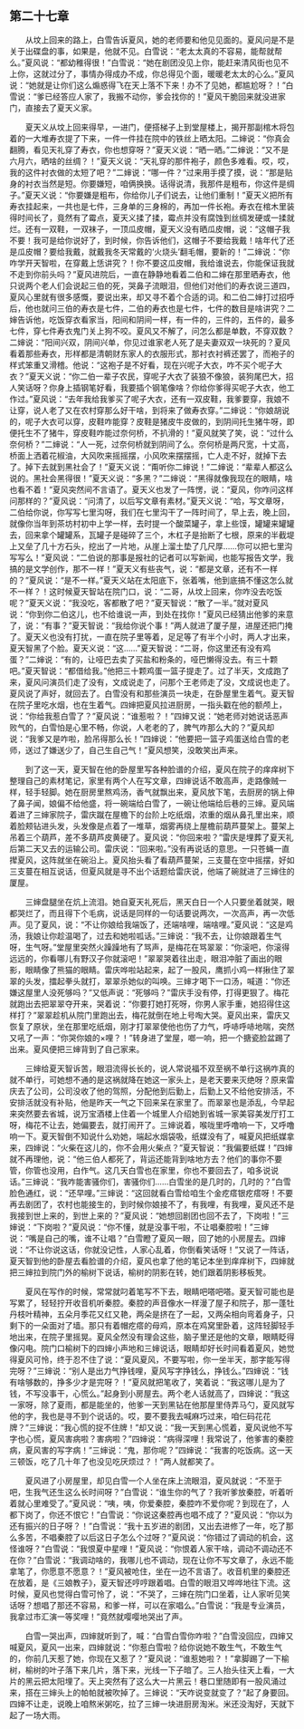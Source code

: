   

## 第二十七章

　　从坟上回来的路上，白雪告诉夏风，她的老师要和他见见面的。夏风问是不是关于出碟盘的事，如果是，他就不见。白雪说：“老太太真的不容易，能帮就帮么。”夏风说：“都幼稚得很！”白雪说：“她在剧团没见上你，能赶来清风街也见不上你，这就过分了，事情办得成办不成，你总得见个面，暖暖老太太的心么。”夏风说：“她就是让你们这么煽惑得飞在天上落不下来！办不了见她，都尴尬呀？！”白雪说：“爹已经答应人家了，我搬不动你，爹会找你的！”夏风干脆回来就没进家门，直接去了夏天义家。

　　夏天义从坟上回来得早，一进门，便搭梯子上到堂屋楼上，揭开那副棺木将包着的一大堆寿衣提了下来，一件一件挂在院中的铁丝上晒太阳。二婶说：“你真会翻腾，看见天礼穿了寿衣，你也想穿呀？”夏天义说：“晒一晒。”二婶说：“又不是六月六，晒啥的丝绸？！”夏天义说：“天礼穿的那件袍子，颜色多难看。哎，哎，我的这件衬衣做的太短了吧？”二婶说：“哪一件？”过来用手摸了摸，说：“那是贴身的衬衣当然是短。你要嫌短，咱俩换换。话得说清，我那件是粗布，你这件是绸子。”夏天义说：“你要嫌是粗布，你给你儿子们说去，让他们重制！”夏天义把所有寿衣挂起来，一共也是七件，三身单的三身棉的，再加一件长袍。寿衣在棺木里装得时间长了，竟然有了霉点，夏天义揉了揉，霉点并没有腐蚀到丝绸发硬或一揉就烂。还有一双鞋，一双袜子，一顶瓜皮帽，夏天义没有晒瓜皮帽，说：“这帽子我不要！我可是给你说好了，到时候，你告诉他们，这帽子不要给我戴！啥年代了还是瓜皮帽？要给我戴，就戴我冬天常戴的‘火烧头’翻毛帽，要新的！”二婶说：“你咋学开天智啦，在穿戴上恁讲究？！你不要这瓜皮帽，我给谁说去，你能保证我就不走到你前头吗？”夏风进院后，一直在静静地看着二伯和二婶在那里晒寿衣，他只说两个老人们会说起三伯的死，哭鼻子流眼泪，但他们对他们的寿衣说三道四，夏风心里就有很多感慨，要说出来，却又寻不着个合适的词。和二伯二婶打过招呼后，他也就问三伯的寿衣是七件，二伯的寿衣也是七件，七件的数目是啥讲究？二婶告诉他，吃饭穿衣看家当，阳间和阴间一样，有一件的，三件的，五件的，最多七件，穿七件寿衣鬼门关上狗不咬。夏风又不解了，问怎么都是单数，不穿双数？二婶说：“阳间兴双，阴间兴单，你见过谁家老人死了是夫妻双双一块死的？夏风看着那些寿衣，形样都是清朝财东家人的衣服形式，那衬衣衬裤还罢了，而袍子的样式笨重又滑稽。他说：“这袍子是不好看，现在兴呢子大衣，咋不买个呢子大衣？”夏天义说：“你二伯一辈子农民，穿呢子大衣了装狼不像狼，装狗尾巴大，招人笑话呀？你身上插钢笔好看，我要插个钢笔像啥？你给你爹得买呢子大衣，他工作过。”夏风说：“去年我给我爹买了呢子大衣，还有一双皮鞋，我爹要穿，我娘不让穿，说人老了又在农村穿那么好干啥，到将来了做寿衣穿。”二婶说：“你娘胡说的，呢子大衣可以穿，皮鞋咋能穿？皮鞋是猪皮牛皮做的，到阴间托生猪牛呀，即便托生不了猪牛，穿皮鞋咋能过奈何桥，不扒滑的！”夏风就笑了笑，说：“过什么奈何桥？”二婶说：“人一死，过奈何桥就到阴间了么。奈何桥是两尺宽，十丈高，桥面上洒着花椒油，大风吹来摇摇摆，小风吹来摆摆摇，亡人走不好，就掉下去了。掉下去就到黑社会了！”夏天义说：“甭听你二婶说！”二婶说：“辈辈人都这么说的。黑社会黑得很！”夏天义说：“多黑？”二婶说：“黑得就像我现在的眼睛，啥也看不着！”夏风突然间不言语了。夏天义也发了一阵愣，说：“夏风，你咋问这样问那样的？”夏风说：“问清了，以后写文章有素材。”夏天义说：“哈，写文章呀，二伯给你说，你写写七里沟呀，我们在七里沟干了一阵时间了，早上去，晚上回，就像你当年到茶坊村初中上学一样，去时提一个酸菜罐子，拿上些馍，罐罐来罐罐去，回来拿个罐罐系，瓦罐子是碰碎了三个，木杠子是抬断了七根，原来的半截堤上又垒了几十方石头，挖出了一片地，从崖上溜土垫了几尺厚……你可以把七里沟写写么！”夏风说：“二伯说的那事是报社的记者可以写新闻，也能写报告文学，我搞的是文学创作，那不一样！”夏天义有些丧气，说：“都是文章，还有不一样的？”夏风说：“是不一样。”夏天义站在太阳底下，张着嘴，他到底搞不懂这怎么就不一样？！这时候夏天智站在院门口，说：“二哥，从坟上回来，你咋没去吃饭呢？”夏天义说：“我没吃，客都散了吧？”夏天智说：“散了一半。”就对夏风说：“你到你二伯这儿，也不给谁说一声，到处在找你！”夏风已经猜出他爹的来意了，说：“有事？”夏天智说：“我给你说个事！”两人就进了厦子屋，进屋还把门掩了。夏天义也没有打扰，一直在院子里等着，足足等了有半个小时，两人才出来，夏天智黑了个脸。夏天义说：“这……”夏天智说：“二哥，你这里还有没有鸡蛋？”二婶说：“有的，让哑巴去卖了买盐和粉条的，哑巴懒得没去。有三十颗吧。”夏天智说：“都借给我。”他把三十颗鸡蛋一篮子提走了。过了半天，文成跑了来，夏风问演员们走了没有，文成说走了，问那个王老师走了没，文成说也走了。夏风说了声好，就回去了。白雪没有和那些演员一块走，在卧屋里生着气。夏天智在院子里吃水烟，也在生着气。四婶把夏风拉进厨房，一指头戳在他的额颅上，说：“你给我惹白雪了？”夏风说：“谁惹啦？！”四婶又说：“她老师对她说话恶声败气的，白雪怕是心里不畅，你说，人老老的了，脾气咋那么大的？”夏风却说：“我爹又是咋啦，脸吊得那么长！”四婶说：“他要把一篮子鸡蛋送给白雪的老师，送过了嫌送少了，自己生自己气！”夏风想笑，没敢笑出声来。

　　到了这一天，夏天智在他的卧屋里写各种脸谱的介绍，夏风在院子的痒痒树下整理自己的素材笔记，家里有两个人在写文章，四婶说话不敢高声，走路像贼一样，轻手轻脚。她在厨房里熬鸡汤，香气就飘出来，夏风放下笔，去厨房的锅上伸了鼻子闻，娘偏不给他盛，将一碗端给白雪了，一碗让他端给后巷的三婶。夏风端着进了三婶家院子，雷庆蹴在屋檐下的台阶上吃纸烟，浓重的烟从鼻孔里出来，顺着脸颊钻进头发，头发像是点着了一堆草，烟雾再绕上屋檐前葫芦蔓架上。蔓架上吊着三个葫芦，差不多葫芦皮黄硬了。夏风说：“你回来啦？”雷庆是埋葬了夏天礼后第二天又去的运输公司。雷庆说：“回来啦。”没有再说话的意思。一只苍蝇一直撵夏风，这阵就坐在碗沿上。夏风抬头看了看葫芦蔓架，三支蔓在空中摇摆，好如三支蔓在相互说话，但夏风就是寻不出个话题给雷庆说，他端了碗就进了三婶住的厦屋。

　　三婶盘腿坐在炕上流泪。她自夏天礼死后，黑天白日一个人只要坐着就哭，眼都哭烂了，而且得下个毛病，说话是同样的一句话要说两次，一次高声，再一次低声。见了夏风，说：“不让你娘给我端饭了，还端啥哩，端啥哩。”夏风说：“这是鸡汤，我娘让你趁温喝了，过去和她啦呱话。”三婶说：“我不去，让你娘跟着生气呀，生气呀。”堂屋里突然火躁躁地有了骂声，是梅花在骂翠翠：“你滚吧，你滚得远远的，你看哪儿有野汉子你就滚吧！”翠翠哭着往出走，眼泪冲脏了画出的眼影，眼睛像了熊猫的眼睛。雷庆哗啦站起来，起了一股风，鹰抓小鸡一样揪住了翠翠的头发，擂起拳头就打，翠翠杀她似的叫唤。三婶才喝下一口汤，喊道：“你还嫌这屋里人没死够吗？”又低声说：“死够吗？”雷庆手没有停，打得更狠了。梅花就跑出去把翠翠夺开来，哭着说：“你要打她打死呀，你男人家手重，她招得住这样打？”翠翠趁机从院门里跑出去，梅花就倒在地上号啕大哭。夏风出来，雷庆又恢复了原状，坐在那里吃纸烟，刚才打翠翠使他也伤了力气，呼哧呼哧地喘，突然又吼了一声：“你哭你娘的×哩？！”转身进了堂屋，啷一响，把一个搪瓷脸盆踢了出来。夏风便把三婶背到了自己家来。

　　三婶给夏天智诉苦，眼泪流得长长的，说人常说福不双至祸不单行这祸咋真的就不单行，可她想不通的是这祸就降在她这一家头上，是老天要来灭绝呀？原来雷庆去了公司，公司没收了他的驾照，分配他到后勤上，后勤上又不给他安排活，不安排活就没有补贴，他是昨天一气之下回来呆在家里了。而翠翠也是添乱，今早起来突然要去省城，说万宝酒楼上住着一个城里人介绍她到省城一家美容美发厅打工呀，梅花不让去，她偏要去，就打闹开了。三婶说着，喉咙里呼噜响一下，又呼噜响一下。夏天智倒不知说什么劝她，端起水烟袋吸，纸媒没有了，喊夏风把纸媒拿来，四婶说：“火柴在这儿的，你不会用火柴点？”夏天智说：“我偏要纸媒！”四婶就不再理他，说：“他三伯人都死了，背运还能背到啥地方去？他们的事你不要管，你管也没用，白作气。这几天白雪也在家里，你也不要回去了，咱多说说话。”三婶说：“我咋能害骚你们，害骚你们……白雪坐的是几时的，几时的？”白雪脸色通红，说：“还早哩。”三婶说：“这回就看白雪给咱生个金疙瘩银疙瘩呀！不要再去剧团了，农村也能接生的，到时候你娘接不了，有我哩，有我哩，夏风还不是我接到世上来的，到世上来的？”夏风说：“她想回剧团也回不去了，下岗啦！”三婶说：“下岗啦？”夏风说：“你不懂，就是没事干啦，不让唱秦腔啦！”三婶说：“嘴是自己的嘴，谁不让唱？”白雪瞪了夏风一眼，回了她的小房屋去。四婶说：“不让你说这话，你就没记性，人家心乱着，你倒看笑话呀！”又说了一阵话，夏天智到他的卧屋去看脸谱的介绍，夏风也拿了他的笔记本坐到痒痒树下，四婶就把三婶拉到院门外的榆树下说话，榆树的阴影在转，她们跟着阴影移板凳。

　　夏风在写作的时候，常常就叼着笔写不下去，眼睛吧嗒吧嗒。夏天智可能也是写累了，轻轻拧开收音机听秦腔。秦腔的声音像水一样漫了屋子和院子，那一蓬牡丹枝叶精神，五朵月季花又红又艳，两朵是挤在了一起，又两朵相向弯着身子，只剩下的一朵面对了墙。那只有着帽疙瘩的母鸡，原本在鸡窝里卧着，这阵轻脚轻手地出来，在院子里摇晃。夏风全然没有理会这些，脑子里还是他的文章，眼睛眨得像闪电。院门口榆树下的四婶小声地和三婶说话，眼睛却好长时间看着夏风，她觉得夏风可怜，终于忍不住了说：“夏风夏风，不要写啦，你一坐半天，那字能写得完呀？”三婶说：“别人是出力气挣钱哩，夏风写字挣钱么，挣钱么。”四婶说：“钱有啥够数的，挣多少才是完呀？！”夏风就把笔收了，笑着说：“我这哪儿是为了钱，不写没事干，心慌么。”起身到小房屋去。两个老人话就高了，四婶说：“我这一家呀，除了夏雨，都是能坐的，他爹一天到黑钻在他那屋里侍弄马勺，夏风就写他的字，我也是寻不到个说话的。哎，要不要我去喊麻巧过来，咱仨码花花牌？”三婶说：“我心慌的捉不住牌！”却又说：“我一天到黑心慌着，夏风说他不写字也心慌，夏风害病啦？害病啦？”四婶说：“病得深哩！我常说了，他爹害的秦腔病，夏风害的写字病！”三婶说：“鬼，那你呢？”四婶说：“我害的吃饭病。这一天三顿饭，吃了几十年了也没见吃厌烦过？！”两人就都笑了。

　　夏风进了小房屋里，却见白雪一个人坐在床上流眼泪，夏风就说：“不至于吧，生我气还生这么长时间呀？”白雪说：“谁生你的气了？我听爹放秦腔，听着听着就心里难受了。”夏风说：“咦，咦，你爱秦腔，秦腔咋不爱你呢？到现在了，人都下岗了，你还不恨它！”白雪说：“你说这秦腔再也唱不成了？”夏风说：“你以为还有振兴的日子呀？！”白雪说：“我十五岁进的剧团，又出去进修了一年，吃了那么多苦，不唱秦腔了以后这日子怎么个过呀？”夏风说：“你错过了调动的机会，这怪谁呀？”白雪说：“我恨夏中星哩！”夏风说：“你恨着人家干啥，调动不调动还不在你？”白雪说：“我调动啥的，我哪儿也不调动，现在让你不写文章了，永远不能拿笔了，你愿意不愿意？！”夏风被呛住，坐在一边不言语了。收音机里的秦腔还在放着，是《三娘教子》，夏天智还哼哼跟着唱。白雪的眼泪又哗哗地往下流。这时候，夏风也觉得白雪可怜了，说：“不哭了，三婶在院门口坐着，让人家听见笑话呀？想唱了那还不容易，和爹一样，可以在家唱么。”白雪说：“我是专业演员，我拿过市汇演一等奖哩！”竟然就嘤嘤地哭出了声。

　　白雪一哭出声，四婶就听到了，喊：“白雪白雪你咋啦？”白雪没回应，四婶又喊夏风，夏风一出来，四婶就说：“你惹白雪啦？给你说她不敢生气，不敢生气的，你前几天惹了她，你现在又惹了？”夏风说：“谁惹她啦？！”拿脚踢了一下榆树，榆树的叶子落下来几片，落下来，光线一下子暗了。三人抬头往天上看，一大片的黑云把太阳埋了。天上突然有了这么大一片黑云！巷口里随即有一股风涌过来，搭在三婶头上的帕帕就被吹掉了。三婶说：“天咋说变就变了？”起了身要回。四婶不让走，说晚上咱熬米粥吃，拉了三婶一块进厨房淘米。米还没淘好，天就下起了一场大雨。